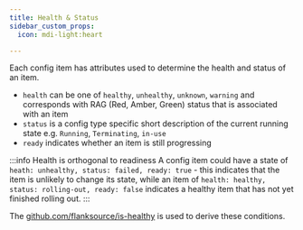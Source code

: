 ```yaml
---
title: Health & Status
sidebar_custom_props:
  icon: mdi-light:heart

---
```


Each config item has attributes used to determine the health and status of an item.

- `health` can be one of `healthy`, `unhealthy`, `unknown`, `warning` and corresponds with RAG (Red, Amber, Green) status that is associated with an item
- `status` is a config type specific short description of the current running state e.g. `Running`, `Terminating`, `in-use`
- `ready` indicates whether an item is still progressing

:::info Health is orthogonal to readiness
A config item could have a state of `heath: unhealthy, status: failed, ready: true` - this indicates that the item is unlikely to change its state, while an item of `health: healthy, status: rolling-out, ready: false` indicates a healthy item that has not yet finished rolling out.
:::

The [github.com/flanksource/is-healthy](https://github.com/flanksource/is-healthy) is used to derive these conditions.
